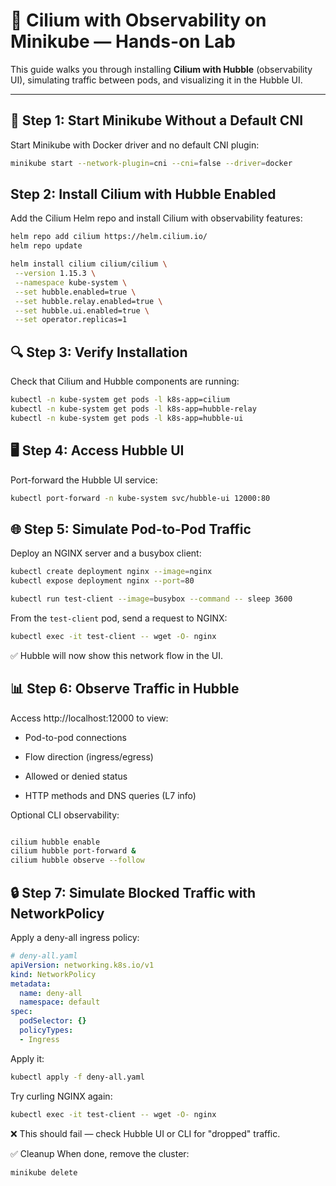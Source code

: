 # 🚀 Cilium with Observability on Minikube — Hands-on Lab

This guide walks you through installing **Cilium with Hubble** (observability UI), simulating traffic between pods, and visualizing it in the Hubble UI.

---

## 🧱 Step 1: Start Minikube Without a Default CNI

Start Minikube with Docker driver and no default CNI plugin:

```bash
minikube start --network-plugin=cni --cni=false --driver=docker
```

 ## Step 2: Install Cilium with Hubble Enabled

 Add the Cilium Helm repo and install Cilium with observability features:
 
 ```bash
helm repo add cilium https://helm.cilium.io/
helm repo update

helm install cilium cilium/cilium \
  --version 1.15.3 \
  --namespace kube-system \
  --set hubble.enabled=true \
  --set hubble.relay.enabled=true \
  --set hubble.ui.enabled=true \
  --set operator.replicas=1

```

## 🔍 Step 3: Verify Installation
Check that Cilium and Hubble components are running:
```bash
kubectl -n kube-system get pods -l k8s-app=cilium
kubectl -n kube-system get pods -l k8s-app=hubble-relay
kubectl -n kube-system get pods -l k8s-app=hubble-ui
```
## 🖥️ Step 4: Access Hubble UI
Port-forward the Hubble UI service:
```bash
kubectl port-forward -n kube-system svc/hubble-ui 12000:80

```

## 🌐 Step 5: Simulate Pod-to-Pod Traffic
Deploy an NGINX server and a busybox client:
```bash
kubectl create deployment nginx --image=nginx
kubectl expose deployment nginx --port=80

kubectl run test-client --image=busybox --command -- sleep 3600

```
From the ```test-client``` pod, send a request to NGINX:
```bash
kubectl exec -it test-client -- wget -O- nginx
```
✅ Hubble will now show this network flow in the UI.

## 📊 Step 6: Observe Traffic in Hubble

Access http://localhost:12000 to view:

- Pod-to-pod connections

- Flow direction (ingress/egress)

- Allowed or denied status

- HTTP methods and DNS queries (L7 info)

Optional CLI observability:

```bash

cilium hubble enable
cilium hubble port-forward &
cilium hubble observe --follow
```

## 🔒 Step 7: Simulate Blocked Traffic with NetworkPolicy

Apply a deny-all ingress policy:

```yaml
# deny-all.yaml
apiVersion: networking.k8s.io/v1
kind: NetworkPolicy
metadata:
  name: deny-all
  namespace: default
spec:
  podSelector: {}
  policyTypes:
  - Ingress
```
Apply it:

```bash
kubectl apply -f deny-all.yaml
```
Try curling NGINX again:

```bash
kubectl exec -it test-client -- wget -O- nginx
```

❌ This should fail — check Hubble UI or CLI for "dropped" traffic.

✅ Cleanup
When done, remove the cluster:

```bash
minikube delete
```

